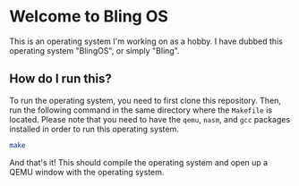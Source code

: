 # Welcome to Bling OS

This is an operating system I'm working on as a hobby. I have dubbed this operating system "BlingOS", or simply "Bling".

## How do I run this?

To run the operating system, you need to first clone this repository. Then, run the following command in the same directory where the `Makefile` is located. Please note that you need to have the `qemu`, `nasm`, and `gcc` packages installed in order to run this operating system.
  
```bash
make
```

And that's it! This should compile the operating system and open up a QEMU window with the operating system.
